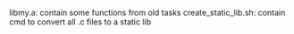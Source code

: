 libmy.a: contain some functions from old tasks
create_static_lib.sh: contain cmd to convert all .c files to a static lib
